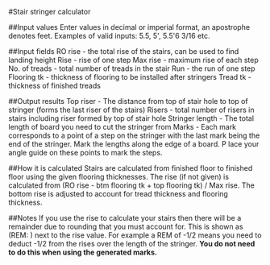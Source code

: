 #Stair stringer calculator

##Input values
Enter values in decimal or imperial format, an apostrophe denotes feet. Examples of valid inputs: 5.5, 5', 5.5'6 3/16 etc.

##Input fields
RO rise - the total rise of the stairs, can be used to find landing height
Rise - rise of one step
Max rise - maximum rise of each step
No. of treads - total number of treads in the stair
Run - the run of one step
Flooring tk - thickness of flooring to be installed after stringers
Tread tk - thickness of finished treads

##Output results
Top riser - The distance from top of stair hole to top of stringer (forms the last riser of the stairs)
Risers - total number of risers in stairs including riser formed by top of stair hole
Stringer length - The total length of board you need to cut the stringer from
Marks - Each mark corresponds to a point of a step on the stringer with the last mark being the end of the stringer. Mark the lengths along the edge of a board. P
lace your angle guide on these points to mark the steps.



##How it is calculated
Stairs are calculated from finished floor to finished floor using the given flooring thicknesses. 
The rise (if not given) is calculated from (RO rise - btm flooring tk + top flooring tk) / Max rise.
The bottom rise is adjusted to account for tread thickness and flooring thickness.

##Notes
If you use the rise to calculate your stairs then there will be a remainder due to rounding that you must account for. This is shown as (REM: ) next to the rise value. For example a REM of -1/2 means you need to deduct -1/2 from the rises over the length of the stringer. **You do not need to do this when using the generated marks.**





